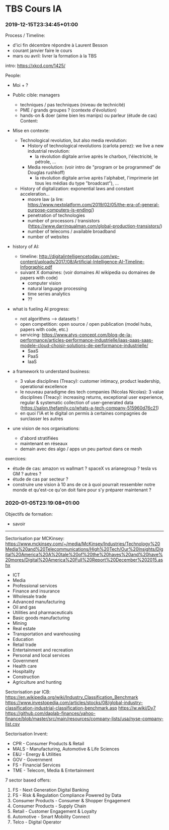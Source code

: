 # TBS Cours IA

### 2019-12-15T23:34:45+01:00

Process / Timeline:
- d'ici fin décembre répondre à Laurent Besson
- courant janvier faire le cours
- mars ou avril: livrer la formation à la TBS

intro: https://xkcd.com/1425/

People:
- Moi + ?
- Public cible: managers
  - techniques / pas techniques (niveau de technicité)
  - PME / grands groupes ? (contexte d'évolution)
  - hands-on & doer (aime bien les manips) ou parleur (étude de cas)
Content:
- Mise en contexte:
  - Technological revolution, but also media revolution:
    - History of technological revolutions (carlota perez): we live a new industrial revolution:
      - la révolution digitale arrive après le charbon, l'électricité, le pétrole, ...
    - Media revolution: (voir intro de "program or be programmed" de Douglas rushkoff)
      - la révolution digitale arrive après l'alphabet, l'imprimerie (et tous les médias du type "broadcast"), ...
  - History of digitalization: exponential laws and constant acceleration...
    - moore law (a lire: https://www.nextplatform.com/2019/02/05/the-era-of-general-purpose-computers-is-ending/)
    - penetration of technologies
    - number of processors / transistors (https://www.darrinqualman.com/global-production-transistors/)
    - number of telecoms / available broadband
    - number of websites
- history of AI:
  - timeline: http://digitalintelligencetoday.com/wp-content/uploads/2017/08/Artificial-Intelligence-AI-Timeline-Infographic.pdf
  - suivant X domaines: (voir domaines AI wikipedia ou domaines de papers with code)
    - computer vision
    - natural language processing
    - time series analytics
    - ??
- what is fueling AI progress:
  - not algorithms --> datasets !
  - open competition: open source / open publication (model hubs, papers with code, etc.)
  - servicing: https://www.atys-concept.com/blog-de-la-performance/articles-performance-industrielle/iaas-paas-saas-modele-cloud-choisir-solutions-de-performance-industrielle/
    - SaaS
    - PaaS
    - IaaS
- a framework to understand business:
  - 3 value disciplines (Treacy): customer intimacy, product leadership, operational excellence
  - le nouveau paradigme des tech companies (Nicolas Nicolas): 3 value disciplines (Treacy): increasing returns, exceptional user experience, regular & systematic collection of user-generated data (https://salon.thefamily.co/whats-a-tech-company-515960d76c21)
  - en quoi l'IA et le digital on permis à certaines compagnies de surclasser les autres

- une vision de nos organisations:
  - d'abord stratifiées
  - maintenant en réseaux
  - demain avec des algo / apps un peu partout dans ce mesh

exercices:
- étude de cas: amazon vs wallmart ? spaceX vs arianegroup ? tesla vs GM ? autres ?
- étude de cas par secteur ?
- construire une vision à 10 ans de ce à quoi pourrait ressembler notre monde et qu'est-ce qu'on doit faire pour s'y préparer maintenant ?

### 2020-01-05T23:19:08+01:00

Objectifs de formation:
- savoir


-------------

Sectorisation par MCKinsey: https://www.mckinsey.com/~/media/McKinsey/Industries/Technology%20Media%20and%20Telecommunications/High%20Tech/Our%20Insights/Digital%20America%20A%20tale%20of%20the%20haves%20and%20have%20mores/Digital%20America%20Full%20Report%20December%202015.ashx
- ICT
- Media
- Professional services
- Finance and insurance
- Wholesale trade
- Advanced manufacturing
- Oil and gas
- Utilities and pharmaceuticals
- Basic goods manufacturing
- Mining
- Real estate
- Transportation and warehousing
- Education
- Retail trade
- Entertainment and recreation
- Personal and local services
- Government
- Health care
- Hospitality
- Construction
- Agriculture and hunting

Sectorisation par ICB: https://en.wikipedia.org/wiki/Industry_Classification_Benchmark
https://www.investopedia.com/articles/stocks/08/global-industry-classification-industrial-classification-benchmark.asp
https://w.wiki/Dy7
https://github.com/daplab-finances/yahoo-finance/blob/master/src/main/resources/company-lists/usa/nyse-company-list.csv

Sectorisation Invent:
- CPR - Consumer Products & Retail
- MALS - Manufacturing, Automotive & Life Sciences
- E&U - Energy & Utilities
- GOV - Government
- FS - Financial Services
- TME - Telecom, Media & Entertainment

7 sector based offers:
1. FS - Next Generation Digital Banking
2. FS - Risk & Regulation Compliance Powered by Data
3. Consumer Products - Consumer & Shopper Engagement
4. Consumer Products - Supply Chain
5. Retail - Customer Engagement & Loyalty
6. Automotive - Smart Mobility Connect
7. Telco - Digital Operator
